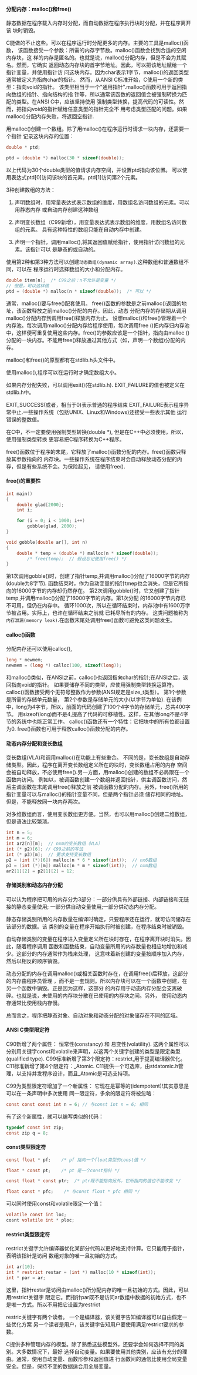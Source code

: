 #### 分配内存：malloc()和free()
静态数据在程序载入内存时分配，而自动数据在程序执行块时分配，并在程序离开该
块时销毁。

C能做的不止这些。可以在程序运行时分配更多的内存。主要的工具是malloc()函数，
该函数接受一个参数：所需的内存字节数。malloc()函数会找到合适的空闲内存块，这
样的内存是匿名的。也就是说，malloc()分配内存，但是不会为其赋名。然而，它确实
返回动态内存块的首字节地址。因此，可以把该地址赋给一个指针变量，并使用指针访
问这块内存。因为char表示1字节，malloc()的返回类型通常被定义为指向char的指针。
然而，从ANSI C标准开始，C使用一个新的类型：指向void的指针。
该类型相当于一个"通用指针".malloc()函数可用于返回指向数组的指针、指向结构的指
针等，所以通常该函数的返回值会被强制转换为匹配的类型。在ANSI C中，应该坚持使用
强制类型转换，提高代码的可读性。然而，把指向void的指针赋给任意类型的指针完全不
用考虑类型匹配的问题。如果malloc()分配内存失败，将返回空指针.

用malloc()创建一个数组。除了用malloc()在程序运行时请求一块内存，还需要一个指针
记录这块内存的位置：
```c
double * ptd;

ptd = (double *) malloc(30 * sizeof(double));
```
以上代码为30个double类型的值请求内存空间，并设置ptd指向该位置。
可以使用表达式ptd[0]访问该块的首元素，ptd[1]访问第2个元素。

3种创建数组的方法：

1. 声明数组时，用常量表达式表示数组的维度，用数组名访问数组的元素。可以用静态内存
或自动内存创建这种数组

2. 声明变长数组（C99新增），用变量表达式表示数组的维度，用数组名访问数组的元素。
具有这种特性的数组只能在自动内存中创建。

3. 声明一个指针，调用malloc(),将其返回值赋给指针，使用指针访问数组的元素。该指针可以
是静态的或自动的。

使用第2种和第3种方法可以创建`动态数组(dynamic array)`.这种数组和普通数组不同，可以在
程序运行时选择数组的大小和分配内存。
```c
double item[n];  /* C99之前：n不允许是变量 */
// 但是，可以这样做
ptd = (double *) malloc(n * sizeof(double));  /* 可以 */
```

通常，malloc()要与free()配套使用。
free()函数的参数是之前malloc()返回的地址，该函数释放之前malloc()分配的内存。因此，动态
分配内存的存储期从调用malloc()分配内存到调用free()释放内存为止。
设想malloc()和free()管理着一个内存池。每次调用malloc()分配内存给程序使用，每次调用free
()把内存归内存池中，这样便可重复使用这些内存。free()的参数应该是一个指针，指向由malloc
()分配的一块内存。不能用free()释放通过其他方式（如，声明一个数组)分配的内存。

malloc()和free()的原型都有在stdlib.h头文件中。

使用malloc(),程序可以在运行时才确定数组大小。

如果内存分配失败，可以调用exit()(在stdlib.h).
EXIT_FAILURE的值也被定义在stdlib.h中。

EXIT_SUCCESS(或者，相当于0)表示普通的程序结束
EXIT_FAILURE表示程序异常中止.一些操作系统（包括UNIX、Linux和Windows)还接受一些表示其他
运行错误的整数值。


在C中，不一定要使用强制类型转换(double *), 但是在C++中必须使用，所以，使用强制类型转换
更容易把C程序转换为C++程序。

free()函数位于程序的末尾，它释放了malloc()函数分配的内存。free()函数只释放其参数指向的
内存块。一些操作系统在程序结束时会自动释放动态分配的内存，但是有些系统不会。为保险起见，
请使用free().


#### free()的重要性
```c
int main()
{
	double glad[2000];
	int i;

	for (i = 0; i < 1000; i++)
		gobble(glad, 2000);
}

void gobble(double ar[], int n)
{
	double * temp = (double *) malloc(n * sizeof(double));
		/* free(temp);  // 假设忘记使用free() */
}
```
第1次调用gobble()时，创建了指针temp,并调用malloc()分配了16000字节的内存(double为8字节).
函数结束时，作为自动变量的指针tmep也会消失，但是它所指向的16000字节的内存却仍然存在。
第2次调用gobble()时，它又创建了指针temp,并调用malloc()分配了16000字节的内存。第1次分配
的16000字节内存已不可用，但仍在内存中。
循环1000次，所以在循环结束时，内存池中有1600万字节被占用。实际上，也许在循环结束之前就
已耗尽所有的内存。
这类问题被称为`内存泄漏(memory leak)`.在函数末尾处调用free()函数可避免这类问题发生。


#### calloc()函数
分配内存还可以使用calloc(),
```c
long * newmem;
newmem = (long *) calloc(100, sizeof(long));
```
和malloc()类似，在ANSI之前，calloc()也返回指向char的指针;在ANSI之后，返回指向void的指针。
如果要储存不同的类型，应使用强制类型转换运算符。
calloc()函数接受两个无符号整数作为参数(ANSI规定是size_t类型）。
第1个参数是所需的存储单元数量，
第2个参数是存储单元的大小(以字节为单位).
在该例中，long为4字节，所以，前面的代码创建了100个4字节的存储单元，总共400字节。
用sizeof(long)而不是4,提高了代码的可移植性。这样，在其他long不是4字节的系统中也能正常工作。
calloc()函数还有一个特性：它把块中的所有位都设置为0.
free()函数也可用于释放calloc()函数分配的内存。


#### 动态内存分配和变长数组
变长数组(VLA)和调用malloc()在功能上有些重合。
不同的是，变长数组是自动存储类型。因此，程序在离开变长数组定义所在的块时，变长数组占用的内存
空间会被自动释放，不必使用free().另一方面，用malloc()创建的数组不必局限在一个函数内访问。
例如以，被调函数创建一个数组并返回指针，供主调函数访问，然后主调函数在末尾调用free()释放之前
被调函数分配的内存。另外，free()所用的指针变量可以与malloc()的指针变量不同，但是两个指针必须
储存相同的地址。但是，不能释放同一块内存两次。

对多维数组而言，使用变长数组更方便。当然，也可以用malloc()创建二维数组，但是语法比较繁琐。
```c
int n = 5;
int m = 6;
int ar2[n][m];  // nxm的变长数组（VLA）
int (* p2)[6]; // C99之前的写法
int (* p3)[m];  // 要求支持变长数组
p2 = (int (*)[6]) malloc(n * 6 * sizeof(int));  // nx6数组
p3 = (int (*)[m]) malloc(n * m * sizeof(int));  // nxm数组
ar2[1][2] = p2[1][2] = 12;
```


#### 存储类别和动态内存分配
可以认为程序把可用的内存分为3部分：一部分供具有外部链接、内部链接和无链接的静态变量使用;
一部分供自动变量使用;一部分供动态内存分配。

静态存储类别所用的内存数量在编译时确定，只要程序还在运行，就可访问储存在该部分的数据。该
类别的变量在程序开始执行时被创建，在程序结束时被销毁。

自动存储类别的变量在程序进入变量定义所在块时存在，在程序离开块时消失。因此，随着程序调用
函数和函数结束，自动变量所用的内存数量也相应地增加和减少。这部分的内存通常作为栈来处理，
这意味着新创建的变量按顺序加入内存，然后以相反的顺序销毁。

动态分配的内存在调用malloc()或相关函数时存在，在调用free()后释放，这部分的内存由程序员管理
，而不是一套规则。所以内存块可以在一个函数中创建，在另一个函数中销毁。正是因为这样，这部分
的内存用于动态内存分配会支离破碎。也就是说，未使用的内存块分散在已使用的内存块之间。另外，
使用动态内存通常比使用栈内存慢。

总而言之，程序把静态对象、自动对象和动态分配的对象储存在不同的区域。


#### ANSI C类型限定符
C90新增了两个属性：
恒常性(constancy) 和 易变性(volatility).
这两个属性可以分别用关键字const和volatile来声明，以这两个关键字创建的类型是限定类型(qualified
type).
C99标准新增了第3个限定符：restrict,用于提高编译器优化。
C11标准新增了第4个限定符：_Atomic.
C11提供一个可选库，由stdatomic.h管理，以支持并发程序设计，而且_Atomic是可选支持项。

C99为类型限定符增加了一个新属性： 它现在是幂等的(idempotent)!其实意思是可以在一条声明中多次使用
同一限定符，多余的限定符将被忽略：
```c
const const const int n = 6; // 与const int n = 6; 相同
```
有了这个新属性，就可以编写类似的代码：
```c
typedef const int zip;
const zip q = 8;
```


#### const类型限定符
```c
const float * pf;    /* pf 指向一个float类型的const值 */

float * const pt;    /* pt 是一个const指针 */

const float * const ptr;  /* ptr既不能指向另外，它所指向的值也不能改变 */

float const * pfc;    /* 与const float * pfc 相同 */
```

可以同时使用const和volatile限定一个值：
```c
volatile const int loc;
cosnt volatile int * ploc;
```


#### restrict类型限定符
restrict关键字允许编译器优化某部分代码以更好地支持计算。它只能用于指针，表明该指针是访问
数组对象的唯一且初始的方式。
```c
int ar[10];
int * restrict restar = (int *) malloc(10 * sizeof(int));
int * par = ar;
```
这里，指针restar是访问由malloc()所分配内存的唯一且初始的方式。因此，可以用restrict关键字
限定它。而指针par既不是访问ar数组中数据的初始方式，也不是唯一方式。所以不用把它设置为restrict

restric关键字有两个读者。
一个是编译器，该关键字告知编译器可以自由假定一些优化方案
另一个读者是用户，该关键字告知用户要使用满足restrict要求的参数。


C提供多种管理内存的模型。除了熟悉这些模型外，还要学会如何选择不同的类别。大多数情况下，最好
选择自动变量。如果要使用其他类别，应该有充分的理由。通常，使用自动变量、函数形参和返回值进
行函数间的通信比使用全局变量安全。但是，保持不变的数据适合用全局变量。
